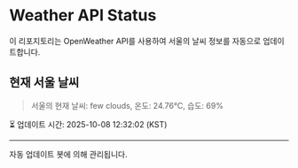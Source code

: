 
# Weather API Status

이 리포지토리는 OpenWeather API를 사용하여 서울의 날씨 정보를 자동으로 업데이트합니다.

## 현재 서울 날씨
> 서울의 현재 날씨: few clouds, 온도: 24.76°C, 습도: 69%

⏳ 업데이트 시간: 2025-10-08 12:32:02 (KST)

---
자동 업데이트 봇에 의해 관리됩니다.
